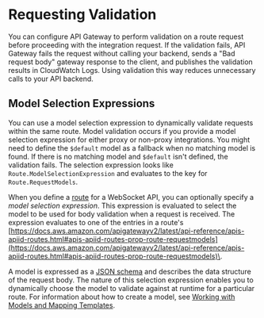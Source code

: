 # Requesting Validation<a name="websocket-api-request-validation"></a>

You can configure API Gateway to perform validation on a route request before proceeding with the integration request\. If the validation fails, API Gateway fails the request without calling your backend, sends a "Bad request body" gateway response to the client, and publishes the validation results in CloudWatch Logs\. Using validation this way reduces unnecessary calls to your API backend\.

## Model Selection Expressions<a name="apigateway-websocket-api-model-selection-expressions"></a>

You can use a model selection expression to dynamically validate requests within the same route\. Model validation occurs if you provide a model selection expression for either proxy or non\-proxy integrations\. You might need to define the `$default` model as a fallback when no matching model is found\. If there is no matching model and `$default` isn't defined, the validation fails\. The selection expression looks like `Route.ModelSelectionExpression` and evaluates to the key for `Route.RequestModels`\.

When you define a [route](websocket-api-develop-routes.md#apigateway-websocket-api-route-route-request) for a WebSocket API, you can optionally specify a *model selection expression*\. This expression is evaluated to select the model to be used for body validation when a request is received\. The expression evaluates to one of the entries in a route's [https://docs.aws.amazon.com/apigatewayv2/latest/api-reference/apis-apiid-routes.html#apis-apiid-routes-prop-route-requestmodels](https://docs.aws.amazon.com/apigatewayv2/latest/api-reference/apis-apiid-routes.html#apis-apiid-routes-prop-route-requestmodels)\.

A model is expressed as a [JSON schema](https://tools.ietf.org/html/draft-zyp-json-schema-04) and describes the data structure of the request body\. The nature of this selection expression enables you to dynamically choose the model to validate against at runtime for a particular route\. For information about how to create a model, see [Working with Models and Mapping Templates](models-mappings.md)\. 
